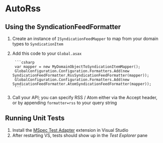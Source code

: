 # AutoRss

## Using the SyndicationFeedFormatter
1. Create an instance of ```ISyndicationFeedMapper``` to map from your domain types to ```SyndicationItem```
1. Add this code to your ```Global.asax```

        ```csharp
        var mapper = new MyDomainObjectToSyndicationItemMapper();
        GlobalConfiguration.Configuration.Formatters.Add(new SyndicationFeedFormatter.RssSyndicationFeedFormatter(mapper));
        GlobalConfiguration.Configuration.Formatters.Add(new SyndicationFeedFormatter.AtomSyndicationFeedFormatter(mapper));
        ```

1. Call your API; you can specify RSS / Atom either via the Accept header, or by appending ```formatter=rss``` to your query string

## Running Unit Tests
1. Install the [MSpec Test Adapter](https://visualstudiogallery.msdn.microsoft.com/4abcb54b-53b5-4c44-877f-0397556c5c44) extension in Visual Studio
1. After restarting VS, tests should show up in the *Test Explorer* pane